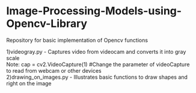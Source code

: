 # Image-Processing-Models-using-Opencv-Library
Repository for basic implementation of Opencv functions

1)videogray.py - Captures video from videocam and converts it into gray scale     <br>
Note: cap = cv2.VideoCapture(1)  #Change the parameter of videoCapture to read from webcam or other devices  <br>
2)drawing_on_images.py - Illustrates basic functions to draw shapes and right on the image   <br>
